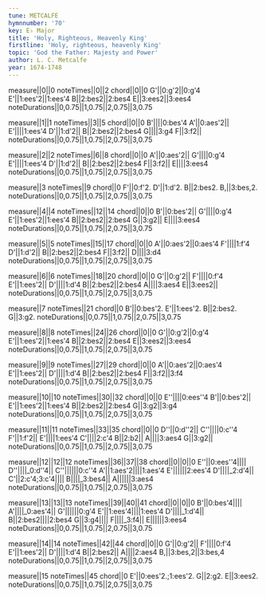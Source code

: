 ```yaml
---
tune: METCALFE
hymnnumber: '70'
key: E♭ Major
title: 'Holy, Righteous, Heavenly King'
firstline: 'Holy, righteous, heavenly King'
topic: 'God the Father: Majesty and Power'
author: L. C. Metcalfe
year: 1674-1748
---
```

measure||0||0
noteTimes||0||2
chord||0||0
G'||0:g'2||0:g'4
E'||1:ees'2||1:ees'4
B||2:bes2||2:bes4
E||3:ees2||3:ees4
noteDurations||0,0.75||1,0.75||2,0.75||3,0.75

measure||1||1
noteTimes||3||5
chord||0||0
B'||||0:bes'4
A'||0:aes'2||
E'||||1:ees'4
D'||1:d'2||
B||2:bes2||2:bes4
G||||3:g4
F||3:f2||
noteDurations||0,0.75||1,0.75||2,0.75||3,0.75

measure||2||2
noteTimes||6||8
chord||0||0
A'||0:aes'2||
G'||||0:g'4
E'||||1:ees'4
D'||1:d'2||
B||2:bes2||2:bes4
F||3:f2||
E||||3:ees4
noteDurations||0,0.75||1,0.75||2,0.75||3,0.75

measure||3
noteTimes||9
chord||0
F'||0:f'2.
D'||1:d'2.
B||2:bes2.
B,||3:bes,2.
noteDurations||0,0.75||1,0.75||2,0.75||3,0.75

measure||4||4
noteTimes||12||14
chord||0||0
B'||0:bes'2||
G'||||0:g'4
E'||1:ees'2||1:ees'4
B||2:bes2||2:bes4
G||3:g2||
E||||3:ees4
noteDurations||0,0.75||1,0.75||2,0.75||3,0.75

measure||5||5
noteTimes||15||17
chord||0||0
A'||0:aes'2||0:aes'4
F'||||1:f'4
D'||1:d'2||
B||2:bes2||2:bes4
F||3:f2||
D||||3:d4
noteDurations||0,0.75||1,0.75||2,0.75||3,0.75

measure||6||6
noteTimes||18||20
chord||0||0
G'||0:g'2||
F'||||0:f'4
E'||1:ees'2||
D'||||1:d'4
B||2:bes2||2:bes4
A||||3:aes4
E||3:ees2||
noteDurations||0,0.75||1,0.75||2,0.75||3,0.75

measure||7
noteTimes||21
chord||0
B'||0:bes'2.
E'||1:ees'2.
B||2:bes2.
G||3:g2.
noteDurations||0,0.75||1,0.75||2,0.75||3,0.75

measure||8||8
noteTimes||24||26
chord||0||0
G'||0:g'2||0:g'4
E'||1:ees'2||1:ees'4
B||2:bes2||2:bes4
E||3:ees2||3:ees4
noteDurations||0,0.75||1,0.75||2,0.75||3,0.75

measure||9||9
noteTimes||27||29
chord||0||0
A'||0:aes'2||0:aes'4
E'||1:ees'2||
D'||||1:d'4
B||2:bes2||2:bes4
F||3:f2||3:f4
noteDurations||0,0.75||1,0.75||2,0.75||3,0.75

measure||10||10
noteTimes||30||32
chord||0||0
E''||||0:ees''4
B'||0:bes'2||
E'||1:ees'2||1:ees'4
B||2:bes2||2:bes4
G||3:g2||3:g4
noteDurations||0,0.75||1,0.75||2,0.75||3,0.75

measure||11||11
noteTimes||33||35
chord||0||0
D''||0:d''2||
C''||||0:c''4
F'||1:f'2||
E'||||1:ees'4
C'||||2:c'4
B||2:b2||
A||||3:aes4
G||3:g2||
noteDurations||0,0.75||1,0.75||2,0.75||3,0.75

measure||12||12||12
noteTimes||36||37||38
chord||0||0||0
E''||0:ees''4||||
D''||||_0:d''4||
C''||||||0:c''4
A'||1:aes'2||||1:aes'4
E'||||||2:ees'4
D'||||_2:d'4||
C'||2:c'4;3:c'4||||
B||||_3:bes4||
A||||||3:aes4
noteDurations||0,0.75||1,0.75||2,0.75||3,0.75

measure||13||13||13
noteTimes||39||40||41
chord||0||0||0
B'||0:bes'4||||
A'||||_0:aes'4||
G'||||||0:g'4
E'||1:ees'4||||1:ees'4
D'||||_1:d'4||
B||2:bes2||||2:bes4
G||3:g4||||
F||||_3:f4||
E||||||3:ees4
noteDurations||0,0.75||1,0.75||2,0.75||3,0.75

measure||14||14
noteTimes||42||44
chord||0||0
G'||0:g'2||
F'||||0:f'4
E'||1:ees'2||
D'||||1:d'4
B||2:bes2||
A||||2:aes4
B,||3:bes,2||3:bes,4
noteDurations||0,0.75||1,0.75||2,0.75||3,0.75

measure||15
noteTimes||45
chord||0
E'||0:ees'2.;1:ees'2.
G||2:g2.
E||3:ees2.
noteDurations||0,0.75||1,0.75||2,0.75||3,0.75

